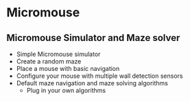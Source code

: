 # Micromouse
## Micromouse Simulator and Maze solver

- Simple Micromouse simulator
- Create a random maze
- Place a mouse with basic navigation
- Configure your mouse with multiple wall detection sensors
- Default maze navigation and maze solving algorithms
  - Plug in your own algorithms
  
